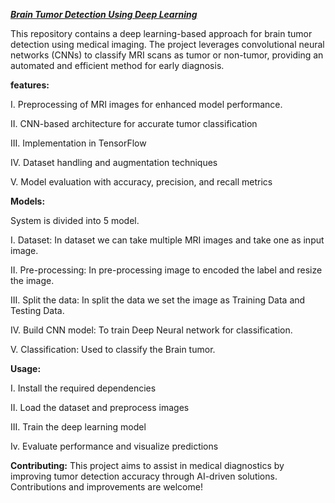 <b><i><u>Brain Tumor Detection Using Deep Learning</u></i></b>

This repository contains a deep learning-based approach for brain tumor detection using medical imaging. The project leverages convolutional neural networks (CNNs) to classify MRI scans as tumor or non-tumor, providing an automated and efficient method for early diagnosis.

<b>features: </b>

I. Preprocessing of MRI images for enhanced model performance.

II. CNN-based architecture for accurate tumor classification

III. Implementation in TensorFlow

IV. Dataset handling and augmentation techniques

V. Model evaluation with accuracy, precision, and recall metrics

<b>Models:</b>

System is divided into 5 model.

I. Dataset: In dataset we can take multiple MRI images and take one as input image.

II. Pre-processing: In pre-processing image to encoded the label and resize the image.

III. Split the data: In split the data we set the image as Training Data and Testing Data.

IV. Build CNN model: To train Deep Neural network for classification.

V. Classification: Used to classify the Brain tumor.


<b>Usage:</b>

I. Install the required dependencies

II. Load the dataset and preprocess images

III. Train the deep learning model

Iv. Evaluate performance and visualize predictions

<b>Contributing:</b>
This project aims to assist in medical diagnostics by improving tumor detection accuracy through AI-driven solutions. Contributions and improvements are welcome!
